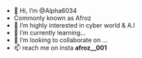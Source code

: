 - 👋 Hi, I’m @Alpha6034
- Commonly known as Afroz
- 👀 I’m highly interested in cyber world & A.I
- 🌱 I’m currently learning...
- 💞️ I’m looking to collaborate on ...
- 📫 reach me on insta __afroz__001__

<!---
Alpha6034/Alpha6034 is a ✨ special ✨ repository because its `README.md` (this file) appears on your GitHub profile.
You can click the Preview link to take a look at your changes.
--->
